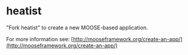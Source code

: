 heatist
=====

"Fork heatist" to create a new MOOSE-based application.

For more information see: [http://mooseframework.org/create-an-app/](http://mooseframework.org/create-an-app/)
